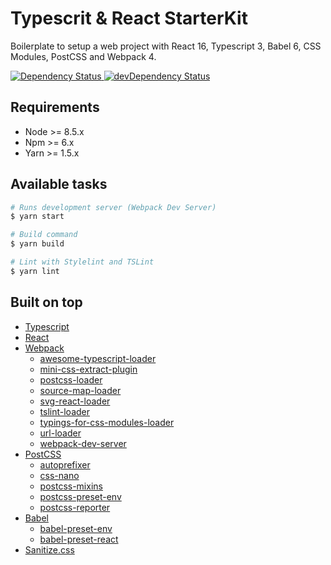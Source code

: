 # Typescrit & React StarterKit

Boilerplate to setup a web project with React 16, Typescript 3, Babel 6, CSS Modules, PostCSS and Webpack 4.

<a href="https://david-dm.org/giotramu/ts-react-starterkit/master">
  <img src="https://david-dm.org/giotramu/ts-react-starterkit/master.svg?style=flat-square"
    alt="Dependency Status" />
</a>
<a href="https://david-dm.org/giotramu/ts-react-starterkit/master?type=dev">
  <img src="https://david-dm.org/giotramu/ts-react-starterkit/master/dev-status.svg?style=flat-square"
    alt="devDependency Status" />
</a>


## Requirements

- Node >= 8.5.x
- Npm >= 6.x
- Yarn >= 1.5.x


## Available tasks

```sh
# Runs development server (Webpack Dev Server)
$ yarn start

# Build command
$ yarn build

# Lint with Stylelint and TSLint
$ yarn lint
```


## Built on top

- [Typescript](https://github.com/Microsoft/TypeScript)
- [React](https://github.com/facebook/react/)
- [Webpack](https://github.com/webpack/webpack)
  - [awesome-typescript-loader](https://github.com/TypeStrong/ts-loader)
  - [mini-css-extract-plugin](https://github.com/webpack-contrib/mini-css-extract-plugin)
  - [postcss-loader](https://github.com/postcss/postcss-loader)
  - [source-map-loader](https://github.com/postcss/postcss-loader)
  - [svg-react-loader](https://github.com/jhamlet/svg-react-loader)
  - [tslint-loader](https://github.com/wbuchwalter/tslint-loader)
  - [typings-for-css-modules-loader](https://github.com/Jimdo/typings-for-css-modules-loader)
  - [url-loader](https://github.com/webpack-contrib/url-loader)
  - [webpack-dev-server](https://github.com/webpack/webpack-dev-server)
- [PostCSS](https://github.com/postcss/postcss)
  - [autoprefixer](https://github.com/MoOx/postcss-cssnext)
  - [css-nano](https://github.com/cssnano/cssnano)
  - [postcss-mixins](https://github.com/postcss/postcss-mixins)
  - [postcss-preset-env](https://github.com/csstools/postcss-preset-env)
  - [postcss-reporter](https://github.com/postcss/postcss-reporter)
- [Babel](https://github.com/babel/babel)
  - [babel-preset-env](https://github.com/babel/babel/tree/master/packages/babel-preset-env)
  - [babel-preset-react](https://github.com/babel/babel/tree/master/packages/babel-preset-react)
- [Sanitize.css](https://github.com/csstools/sanitize.css)
